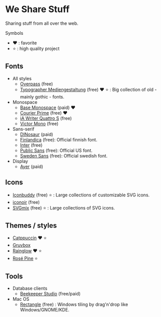# We Share Stuff

Sharing stuff from all over the web.

Symbols

 - :heart: : favorite
 - :star: : high quality project

## Fonts

 - All styles
   - [Overpass](http://overpassfont.org) (free)
   - [Typographer Mediengestaltung](https://www.1001fonts.com/users/steffmann) (free) :heart: :star: : Big collection of old - mainly gothic - fonts.
 - Monospace
   - [Base Monospace](https://www.emigre.com/Fonts/Base-Monospace) (paid) :heart:
   - [Courier Prime](https://fonts.google.com/specimen/Courier+Prime) (free) :heart:
   - [iA Writer Quattro S](https://www.cufonfonts.com/font/ia-writer-quattro-s) (free)
   - [Victor Mono](https://rubjo.github.io/victor-mono) (free)
 - Sans-serif
   - [DINosaur](https://fonts.adobe.com/fonts/dinosaur) (paid)
   - [Finlandica](https://toolbox.finland.fi/brand-identity-and-guidelines/finlandica-font/) (free): Official finnish font.
   - [Inter](https://github.com/rsms/inter) (free)
   - [Public Sans](https://public-sans.digital.gov/) (free): Official US font.
   - [Sweden Sans](https://identity.sweden.se/en/download/brand-assets) (free): Official swedish font.
 - Display
   - [Ayer](https://commercialtype.com/catalog/ayer) (paid)

## Icons

 - [Iconbuddy](https://iconbuddy.app) (free) :star: : Large collections of customizable SVG icons.
 - [iconoir](https://iconoir.com) (free)
 - [SVGmix](https://svgmix.com) (free) :star: : Large collections of SVG icons.

## Themes / styles

 - [Catppuccin](https://github.com/catppuccin/catppuccin) :heart: :star:
 - [Gruvbox](https://github.com/morhetz/gruvbox)
 - [Rainglow](https://rainglow.io) :heart: :star:
 - [Rosé Pine](https://rosepinetheme.com) :star:

## Tools

 - Database clients
   - [Beekeeper Studio](https://github.com/beekeeper-studio/beekeeper-studio) (free/paid)
 - Mac OS
   - [Rectangle](https://rectangleapp.com) (free) : Windows tiling by drag'n'drop like Windows/GNOME/KDE.
